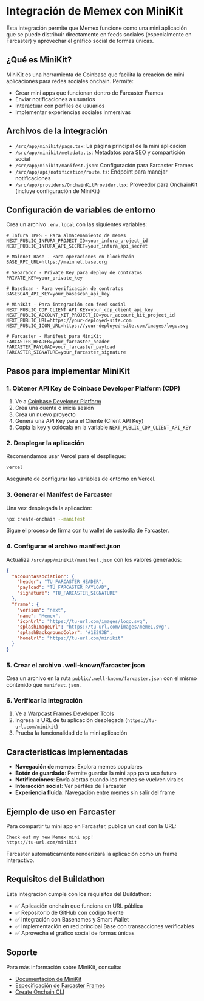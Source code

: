 # Integración de Memex con MiniKit

Esta integración permite que Memex funcione como una mini aplicación que se puede distribuir directamente en feeds sociales (especialmente en Farcaster) y aprovechar el gráfico social de formas únicas.

## ¿Qué es MiniKit?

MiniKit es una herramienta de Coinbase que facilita la creación de mini aplicaciones para redes sociales onchain. Permite:

- Crear mini apps que funcionan dentro de Farcaster Frames
- Enviar notificaciones a usuarios
- Interactuar con perfiles de usuarios
- Implementar experiencias sociales inmersivas

## Archivos de la integración

- `/src/app/minikit/page.tsx`: La página principal de la mini aplicación
- `/src/app/minikit/metadata.ts`: Metadatos para SEO y compartición social
- `/src/app/minikit/manifest.json`: Configuración para Farcaster Frames
- `/src/app/api/notification/route.ts`: Endpoint para manejar notificaciones
- `/src/app/providers/OnchainKitProvider.tsx`: Proveedor para OnchainKit (incluye configuración de MiniKit)

## Configuración de variables de entorno

Crea un archivo `.env.local` con las siguientes variables:

```
# Infura IPFS - Para almacenamiento de memes
NEXT_PUBLIC_INFURA_PROJECT_ID=your_infura_project_id
NEXT_PUBLIC_INFURA_API_SECRET=your_infura_api_secret

# Mainnet Base - Para operaciones en blockchain
BASE_RPC_URL=https://mainnet.base.org

# Separador - Private Key para deploy de contratos
PRIVATE_KEY=your_private_key

# BaseScan - Para verificación de contratos
BASESCAN_API_KEY=your_basescan_api_key

# MiniKit - Para integración con feed social
NEXT_PUBLIC_CDP_CLIENT_API_KEY=your_cdp_client_api_key
NEXT_PUBLIC_ACCOUNT_KIT_PROJECT_ID=your_account_kit_project_id
NEXT_PUBLIC_URL=https://your-deployed-site.com
NEXT_PUBLIC_ICON_URL=https://your-deployed-site.com/images/logo.svg

# Farcaster - Manifest para MiniKit
FARCASTER_HEADER=your_farcaster_header
FARCASTER_PAYLOAD=your_farcaster_payload
FARCASTER_SIGNATURE=your_farcaster_signature
```

## Pasos para implementar MiniKit

### 1. Obtener API Key de Coinbase Developer Platform (CDP)

1. Ve a [Coinbase Developer Platform](https://developers.coinbase.com/)
2. Crea una cuenta o inicia sesión
3. Crea un nuevo proyecto
4. Genera una API Key para el Cliente (Client API Key)
5. Copia la key y colócala en la variable `NEXT_PUBLIC_CDP_CLIENT_API_KEY`

### 2. Desplegar la aplicación

Recomendamos usar Vercel para el despliegue:

```bash
vercel
```

Asegúrate de configurar las variables de entorno en Vercel.

### 3. Generar el Manifest de Farcaster

Una vez desplegada la aplicación:

```bash
npx create-onchain --manifest
```

Sigue el proceso de firma con tu wallet de custodia de Farcaster.

### 4. Configurar el archivo manifest.json

Actualiza `/src/app/minikit/manifest.json` con los valores generados:

```json
{
  "accountAssociation": {
    "header": "TU_FARCASTER_HEADER",
    "payload": "TU_FARCASTER_PAYLOAD",
    "signature": "TU_FARCASTER_SIGNATURE"
  },
  "frame": {
    "version": "next",
    "name": "Memex",
    "iconUrl": "https://tu-url.com/images/logo.svg",
    "splashImageUrl": "https://tu-url.com/images/meme1.svg",
    "splashBackgroundColor": "#1E293B",
    "homeUrl": "https://tu-url.com/minikit"
  }
}
```

### 5. Crear el archivo .well-known/farcaster.json

Crea un archivo en la ruta `public/.well-known/farcaster.json` con el mismo contenido que `manifest.json`.

### 6. Verificar la integración

1. Ve a [Warpcast Frames Developer Tools](https://warpcast.com/~/developers/frames)
2. Ingresa la URL de tu aplicación desplegada (`https://tu-url.com/minikit`)
3. Prueba la funcionalidad de la mini aplicación

## Características implementadas

- **Navegación de memes**: Explora memes populares
- **Botón de guardado**: Permite guardar la mini app para uso futuro
- **Notificaciones**: Envía alertas cuando los memes se vuelven virales
- **Interacción social**: Ver perfiles de Farcaster
- **Experiencia fluida**: Navegación entre memes sin salir del frame

## Ejemplo de uso en Farcaster

Para compartir tu mini app en Farcaster, publica un cast con la URL:

```
Check out my new Memex mini app!
https://tu-url.com/minikit
```

Farcaster automáticamente renderizará la aplicación como un frame interactivo.

## Requisitos del Buildathon

Esta integración cumple con los requisitos del Buildathon:
- ✅ Aplicación onchain que funciona en URL pública
- ✅ Repositorio de GitHub con código fuente
- ✅ Integración con Basenames y Smart Wallet
- ✅ Implementación en red principal Base con transacciones verificables
- ✅ Aprovecha el gráfico social de formas únicas

## Soporte

Para más información sobre MiniKit, consulta:
- [Documentación de MiniKit](https://docs.base.org/builderkits/minikit/overview)
- [Especificación de Farcaster Frames](https://docs.farcaster.xyz/reference/frames/spec)
- [Create Onchain CLI](https://github.com/coinbase/create-onchain) 